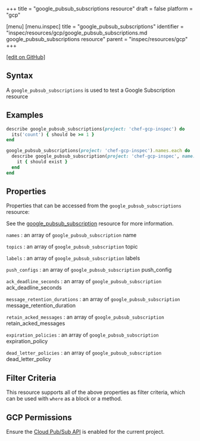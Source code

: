 +++
title = "google_pubsub_subscriptions resource"
draft = false
platform = "gcp"

[menu]
  [menu.inspec]
    title = "google_pubsub_subscriptions"
    identifier = "inspec/resources/gcp/google_pubsub_subscriptions.md google_pubsub_subscriptions resource"
    parent = "inspec/resources/gcp"
+++

[\[edit on GitHub\]](https://github.com/inspec/inspec-gcp/blob/master/docs/resources/google_pubsub_subscriptions.md)

## Syntax

A `google_pubsub_subscriptions` is used to test a Google Subscription resource

## Examples

```ruby
describe google_pubsub_subscriptions(project: 'chef-gcp-inspec') do
  its('count') { should be >= 1 }
end

google_pubsub_subscriptions(project: 'chef-gcp-inspec').names.each do |subscription_name|
  describe google_pubsub_subscription(project: 'chef-gcp-inspec', name: subscription_name) do
    it { should exist }
  end
end
```

## Properties

Properties that can be accessed from the `google_pubsub_subscriptions` resource:

See the [google_pubsub_subscription](/inspec/resources/google_pubsub_subscription/#properties) resource for more information.

`names`
: an array of `google_pubsub_subscription` name

`topics`
: an array of `google_pubsub_subscription` topic

`labels`
: an array of `google_pubsub_subscription` labels

`push_configs`
: an array of `google_pubsub_subscription` push_config

`ack_deadline_seconds`
: an array of `google_pubsub_subscription` ack_deadline_seconds

`message_retention_durations`
: an array of `google_pubsub_subscription` message_retention_duration

`retain_acked_messages`
: an array of `google_pubsub_subscription` retain_acked_messages

`expiration_policies`
: an array of `google_pubsub_subscription` expiration_policy

`dead_letter_policies`
: an array of `google_pubsub_subscription` dead_letter_policy

## Filter Criteria

This resource supports all of the above properties as filter criteria, which can be used
with `where` as a block or a method.

## GCP Permissions

Ensure the [Cloud Pub/Sub API](https://console.cloud.google.com/apis/library/pubsub.googleapis.com/) is enabled for the current project.
